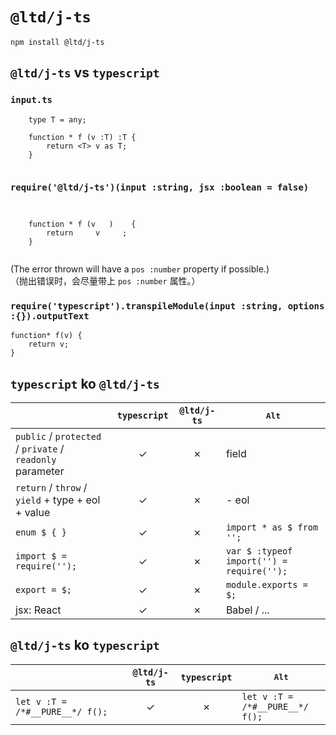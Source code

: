 ﻿
`@ltd/j-ts`
===========

```
npm install @ltd/j-ts
```

`@ltd/j-ts` vs `typescript`
---------------------------

### `input.ts`

```
	type T = any;
	
	function * f (v :T) :T {
		return <T> v as T;
	}
	
```

### `require('@ltd/j-ts')(input :string, jsx :boolean = false)`

```
	             
	
	function * f (v   )    {
		return     v     ;
	}
	
```

(The error thrown will have a `pos :number` property if possible.)  
（抛出错误时，会尽量带上 `pos :number` 属性。）  

### `require('typescript').transpileModule(input :string, options :{}).outputText`

```
function* f(v) {
    return v;
}
```

`typescript` ko `@ltd/j-ts`
---------------------------

|                                                             | `typescript` | `@ltd/j-ts`  |                 <kbd>Alt</kbd>                  |
|-------------------------------------------------------------|:------------:|:------------:|-------------------------------------------------|
| `public` / `protected` / `private` / `readonly` parameter   |      ✓      |      ✗      | field                                           |
| `return` / `throw` / `yield` + type + eol + value           |      ✓      |      ✗      | - eol                                           |
| `enum $ { }`                                                |      ✓      |      ✗      | `import * as $ from '';`                        |
| `import $ = require('');`                                   |      ✓      |      ✗      | `var $ :typeof import('') = require('');`       |
| `export = $;`                                               |      ✓      |      ✗      | `module.exports = $;`                           |
| jsx: React                                                  |      ✓      |      ✗      | Babel / ...                                     |

`@ltd/j-ts` ko `typescript`
---------------------------

|                                 | `@ltd/j-ts`  | `typescript` |          <kbd>Alt</kbd>              |
|---------------------------------|:------------:|:------------:|--------------------------------------|
| `let v :T = /*#__PURE__*/ f();` |      ✓      |      ✗      | `let v :T =`<br>`/*#__PURE__*/ f();` |
